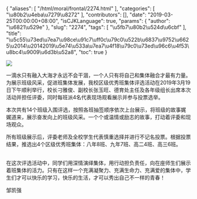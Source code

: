 {
    "aliases": [
        "/html/moral/frontal/2274.html"
    ],
    "categories": [
        "\u80b2\u4eba\u7279\u8272"
    ],
    "contributors": [],
    "date": "2019-03-25T00:00:00+08:00",
    "isCJKLanguage": true,
    "params": {
        "author": "\u6821\u529e"
    },
    "slug": "2274",
    "tags": [
        "\u5fb7\u80b2\u524d\u6cbf"
    ],
    "title": "\u5c55\u73ed\u7ea7\u98ce\u91c7\uff0c\u79c0\u522b\u6837\u9752\u6625\u2014\u20142019\u5e74\u533a\u7ea7\u4f18\u79c0\u73ed\u96c6\u4f53\u8bc4\u9009\u6d3b\u52a8",
    "toc": true
}

![](https://cdn.tfls.online/mirror/full/8459132ed6dc60fd7f84c66092c4ae50bb745508.png)




  





一滴水只有融入大海才永远不会干涸，一个人只有将自己和集体融合才最有力量。为展示班级风采，促进班集体发展，我校区级优秀班集体评选活动在2019年3月19日下午顺利举行，校长刁雅俊、副校长张玉旺、德育处主任及各年级组长出席本次活动并担任评委，同时每班派4名代表现场观看展示并参与投票选举。




本次共有14个班级入围评选，按照各班抽签顺序依次上台展示，将班级的故事娓娓道来，展示奋发向上的班级风采。一个个或温情或励志的故事，打动着评委和现场观众。




所有班级展示后，评委老师及全校学生代表慎重选择并进行不记名投票。根据投票结果，推选出4个区级优秀班集体：八年8班、九年7班、高二4班、高三6班。       




在这次评选活动中，同学们用深情演绎集体，用行动担负责任，向在座师生们展示着班集体的活力。只有在这样一个充满凝聚力、充满生命力、充满爱的集体中，学生们才可以快乐的学习，快乐的生活，才可以秀出自己不一样的青春！





 邹凯强



  



